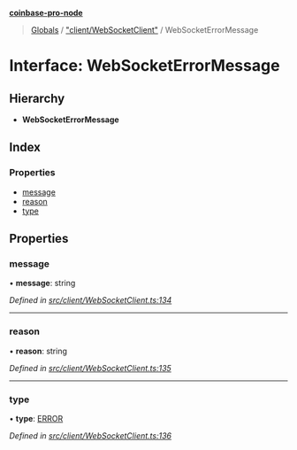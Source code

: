 **[coinbase-pro-node](../README.md)**

> [Globals](../globals.md) / ["client/WebSocketClient"](../modules/_client_websocketclient_.md) / WebSocketErrorMessage

# Interface: WebSocketErrorMessage

## Hierarchy

- **WebSocketErrorMessage**

## Index

### Properties

- [message](_client_websocketclient_.websocketerrormessage.md#message)
- [reason](_client_websocketclient_.websocketerrormessage.md#reason)
- [type](_client_websocketclient_.websocketerrormessage.md#type)

## Properties

### message

• **message**: string

_Defined in [src/client/WebSocketClient.ts:134](https://github.com/bennycode/coinbase-pro-node/blob/cb84fec/src/client/WebSocketClient.ts#L134)_

---

### reason

• **reason**: string

_Defined in [src/client/WebSocketClient.ts:135](https://github.com/bennycode/coinbase-pro-node/blob/cb84fec/src/client/WebSocketClient.ts#L135)_

---

### type

• **type**: [ERROR](../enums/_client_websocketclient_.websocketresponsetype.md#error)

_Defined in [src/client/WebSocketClient.ts:136](https://github.com/bennycode/coinbase-pro-node/blob/cb84fec/src/client/WebSocketClient.ts#L136)_
